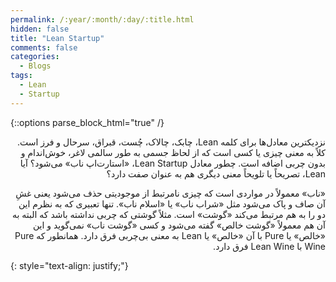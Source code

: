 ```yaml
---
permalink: /:year/:month/:day/:title.html
hidden: false
title: "Lean Startup"
comments: false
categories:
  - Blogs
tags:
  - Lean
  - Startup
---
```


{::options parse_block_html="true" /}
<div dir='rtl' align='right'>
نزدیکترین معادل‌ها برای کلمه Lean، چابک، چالاک، چُست، قبراق، سرحال و فرز است. کلاً به معنی چیزی یا کسی است که از لحاظ جسمی به طور سالمی لاغر، خوش‌اندام و بدون چربی اضافه است. چطور معادل Lean Startup، «استارت‌اپ ناب» می‌شود؟ آیا Lean، تصریحاً یا تلویحاً معنی دیگری هم به عنوان صفت دارد؟

«ناب» معمولاً در مواردی است که چیزی نامرتبط از موجودیتی حذف می‌شود یعنی غشِ آن صاف و پاک می‌شود مثل «شراب ناب» یا «اسلام ناب». تنها تعبیری که به نظرم این دو را به هم مرتبط می‌کند «گوشت» است. مثلاً گوشتی که چربی نداشته باشد که البته به آن هم معمولاً «گوشت خالص» گفته می‌شود و کسی «گوشت ناب» نمی‌گوید و این «خالص» یا Pure با آن «خالص» یا Lean به معنی بی‌چربی فرق دارد. همانطور که Pure Wine با Lean Wine فرق دارد.
</div>
{: style="text-align: justify;"}